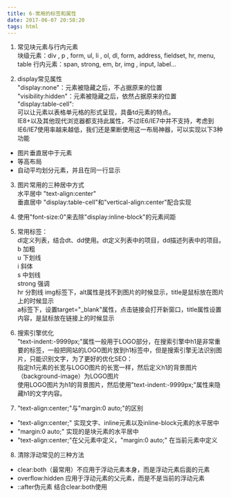 ```yaml
---
title: 6-常用的标签和属性
date: 2017-06-07 20:58:20
tags: html
---
```

1. 常见块元素与行内元素  
块级元素：div , p , form, ul, li , ol, dl, form, address, fieldset, hr, menu, table行内元素：span, strong, em, br, img , input, label...  

2. display常见属性  
"display:none"：元素被隐藏之后，不占据原来的位置    
"visibility:hidden"：元素被隐藏之后，依然占据原来的位置  
"display:table-cell":  
可以让元素以表格单元格的形式呈现，具备td元素的特点。  
IE8+以及其他现代浏览器都支持此属性，不过IE6/IE7中并不支持，考虑到IE6/IE7使用率越来越低，我们还是果断使用这一布局神器，可以实现以下3种功能    
 * 图片垂直居中于元素
 * 等高布局
 * 自动平均划分元素，并且在同一行显示


3. 图片常用的三种居中方式  
水平居中 "text-align:center"   
垂直居中 "display:table-cell"和"vertical-align:center"配合实现  

4. 使用"font-size:0"来去除"display:inline-block"的元素间距  

5. 常用标签：  
dl定义列表，结合dt、dd使用。dt定义列表中的项目，dd描述列表中的项目。  
b 加粗  
u 下划线  
i 斜体  
s 中划线  
strong  强调  
hr 分割线
img标签下，alt属性是找不到图片的时候显示，title是鼠标放在图片上的时候显示  
a标签下，设置target="_blank"属性，点击链接会打开新窗口，title属性设置内容，是鼠标放在链接上的时候显示  

6. 搜索引擎优化  
"text-indent:-9999px;"属性一般用于LOGO部分，在搜索引擎中h1是非常重要的标签，一般把网站的LOGO图片放到h1标签中，但是搜索引擎无法识别图片，只能识别文字，为了更好的优化SEO：  
指定h1元素的长宽与LOGO图片的长宽一样，然后定义h1的背景图片（background-image）为LOGO图片  
使用LOGO图片为h1的背景图片，然后使用"text-indent:-9999px;"属性来隐藏h1的文字内容。  

7. "text-align:center;"与"margin:0 auto;"的区别    
 * "text-align:center;" 实现文字、inline元素以及inline-block元素的水平居中  
 * "margin:0 auto;" 实现的是块元素的水平居中  
 * "text-align:center;"在父元素中定义，"margin:0 auto;" 在当前元素中定义

8. 清除浮动常见的三种方法  
 * clear:both（最常用）不应用于浮动元素本身，而是浮动元素后面的元素
 * overflow:hidden 应用于浮动元素的父元素，而是不是当前的浮动元素
 * ::after伪元素 结合clear:both使用
